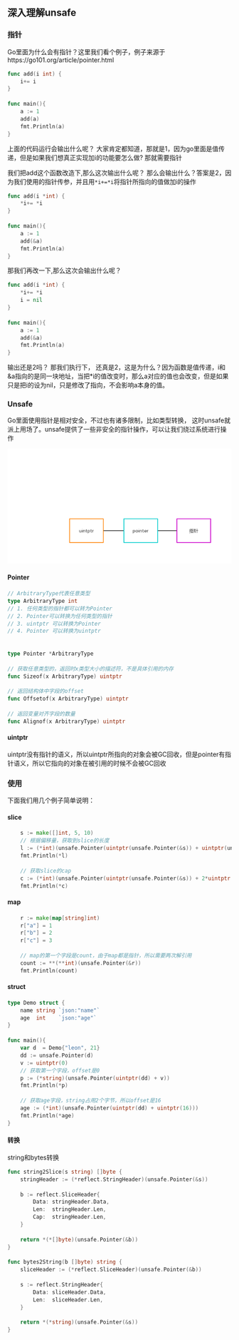 ## 深入理解unsafe

### 指针
Go里面为什么会有指针？这里我们看个例子，例子来源于https://go101.org/article/pointer.html
```go
func add(i int) {
    i+= i
}

func main(){
    a := 1
    add(a)
    fmt.Println(a)
}
```
上面的代码运行会输出什么呢？ 大家肯定都知道，那就是1，因为go里面是值传递，但是如果我们想真正实现加i的功能要怎么做? 那就需要指针

我们把add这个函数改造下,那么这次输出什么呢？ 那么会输出什么？答案是2，因为我们使用的指针传参，并且用`*i+=*i`将指针所指向的值做加i的操作
```go
func add(i *int) {
    *i+= *i
}

func main(){
    a := 1
    add(&a)
    fmt.Println(a)
}
```

那我们再改一下,那么这次会输出什么呢？
```go
func add(i *int) {
    *i+= *i
    i = nil
}

func main(){
    a := 1
    add(&a)
    fmt.Println(a)
}
```
输出还是2吗？ 那我们执行下， 还真是2，这是为什么？因为函数是值传递，i和&a指向的是同一块地址，当把*i的值改变时，那么a对应的值也会改变，但是如果只是把i的设为nil，只是修改了指向，不会影响a本身的值。


### Unsafe
Go里面使用指针是相对安全，不过也有诸多限制，比如类型转换， 这时unsafe就派上用场了。unsafe提供了一些非安全的指针操作，可以让我们绕过系统进行操作

![转换](images/unsafe.png)

#### Pointer

```go
// ArbitraryType代表任意类型
type ArbitraryType int
// 1. 任何类型的指针都可以转为Pointer
// 2. Pointer可以转换为任何类型的指针
// 3. uintptr 可以转换为Pointer
// 4. Pointer 可以转换为uintptr


type Pointer *ArbitraryType

// 获取任意类型的，返回时x类型大小的描述符，不是具体引用的内存
func Sizeof(x ArbitraryType) uintptr

// 返回结构体中字段的offset
func Offsetof(x ArbitraryType) uintptr

// 返回变量对齐字段的数量
func Alignof(x ArbitraryType) uintptr
```


#### uintptr
uintptr没有指针的语义，所以uintptr所指向的对象会被GC回收，但是pointer有指针语义，所以它指向的对象在被引用的时候不会被GC回收

### 使用
下面我们用几个例子简单说明：

#### slice
```go
	s := make([]int, 5, 10)
	// 根据偏移量，获取到slice的长度
	l := (*int)(unsafe.Pointer(uintptr(unsafe.Pointer(&s)) + uintptr(unsafe.Sizeof(0))))
	fmt.Println(*l)

	// 获取slice的cap
	c := (*int)(unsafe.Pointer(uintptr(unsafe.Pointer(&s)) + 2*uintptr(unsafe.Sizeof(0))))
	fmt.Println(*c)
```


#### map
```go
	r := make(map[string]int)
	r["a"] = 1
	r["b"] = 2
	r["c"] = 3

	// map的第一个字段是count，由于map都是指针，所以需要两次解引用
	count := **(**int)(unsafe.Pointer(&r))
	fmt.Println(count)
```

#### struct
```go
type Demo struct {
	name string `json:"name"`
	age  int    `json:"age"`
}

func main(){
	var d  = Demo{"leon", 21}
	dd := unsafe.Pointer(d)
	v := uintptr(0)
	// 获取第一个字段，offset是0
	p := (*string)(unsafe.Pointer(uintptr(dd) + v))
	fmt.Println(*p)

	// 获取age字段，string占用2个字节，所以offset是16
	age := (*int)(unsafe.Pointer(uintptr(dd) + uintptr(16)))
	fmt.Println(*age)
}

```

#### 转换
string和bytes转换
```go
func string2Slice(s string) []byte {
	stringHeader := (*reflect.StringHeader)(unsafe.Pointer(&s))

	b := reflect.SliceHeader{
		Data: stringHeader.Data,
		Len:  stringHeader.Len,
		Cap:  stringHeader.Len,
	}

	return *(*[]byte)(unsafe.Pointer(&b))
}

func bytes2String(b []byte) string {
	sliceHeader := (*reflect.SliceHeader)(unsafe.Pointer(&b))

	s := reflect.StringHeader{
		Data: sliceHeader.Data,
		Len:  sliceHeader.Len,
	}

	return *(*string)(unsafe.Pointer(&s))
}
```
